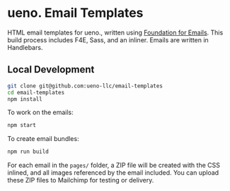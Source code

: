 # ueno. Email Templates

HTML email templates for ueno., written using [Foundation for Emails](http://foundation.zurb.com/emails/docs/). This build process includes F4E, Sass, and an inliner. Emails are written in Handlebars.

## Local Development

```bash
git clone git@github.com:ueno-llc/email-templates
cd email-templates
npm install
```

To work on the emails:

```bash
npm start
```

To create email bundles:

```bash
npm run build
```

For each email in the `pages/` folder, a ZIP file will be created with the CSS inlined, and all images referenced by the email included. You can upload these ZIP files to Mailchimp for testing or delivery.
